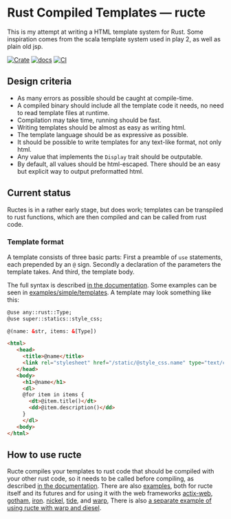 # Rust Compiled Templates — ructe

This is my attempt at writing a HTML template system for Rust.
Some inspiration comes from the scala template system used in play 2,
as well as plain old jsp.

[![Crate](https://meritbadge.herokuapp.com/ructe)](https://crates.io/crates/ructe)
[![docs](https://docs.rs/ructe/badge.svg)](https://docs.rs/ructe)
[![CI](https://github.com/kaj/ructe/workflows/CI/badge.svg)](https://github.com/kaj/ructe/actions)


## Design criteria

* As many errors as possible should be caught at compile-time.
* A compiled binary should include all the template code it needs,
  no need to read template files at runtime.
* Compilation may take time, running should be fast.
* Writing templates should be almost as easy as writing html.
* The template language should be as expressive as possible.
* It should be possible to write templates for any text-like format,
  not only html.
* Any value that implements the `Display` trait should be outputable.
* By default, all values should be html-escaped.  There should be an
  easy but explicit way to output preformatted html.

## Current status

Ructes is in a rather early stage, but does work;
templates can be transpiled to rust functions, which are then compiled
and can be called from rust code.

### Template format

A template consists of three basic parts:
First a preamble of `use` statements, each prepended by an `@` sign.
Secondly a declaration of the parameters the template takes.
And third, the template body.

The full syntax is described [in the documentation](https://docs.rs/ructe/).
Some examples can be seen in
[examples/simple/templates](examples/simple/templates).
A template may look something like this:

```html
@use any::rust::Type;
@use super::statics::style_css;

@(name: &str, items: &[Type])

<html>
   <head>
     <title>@name</title>
     <link rel="stylesheet" href="/static/@style_css.name" type="text/css"/>
   </head>
   <body>
     <h1>@name</h1>
     <dl>
     @for item in items {
       <dt>@item.title()</dt>
       <dd>@item.description()</dd>
     }
     </dl>
   <body>
</html>
```

## How to use ructe

Ructe compiles your templates to rust code that should be compiled with
your other rust code, so it needs to be called before compiling,
as described [in the documentation](https://docs.rs/ructe/).
There are also [examples](examples),
both for ructe itself and its futures and for using it with the web
frameworks [actix-web](examples/actix), [gotham](examples/gotham),
[iron](examples/iron). [nickel](examples/nickel), [tide](examples/tide),
and [warp](examples/warp03),
There is also [a separate example of using ructe with warp and
diesel](https://github.com/kaj/warp-diesel-ructe-sample).
